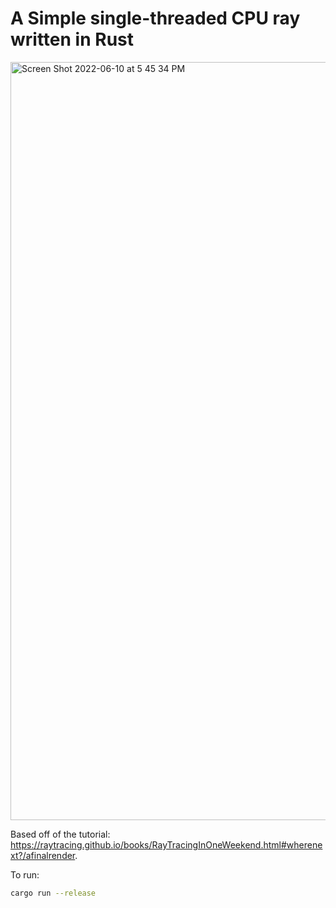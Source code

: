 # A Simple single-threaded CPU ray written in Rust

<img width="1213" alt="Screen Shot 2022-06-10 at 5 45 34 PM" src="https://user-images.githubusercontent.com/13054020/173166207-7f6f0b4f-1de3-49ce-b784-523f791e09eb.png">

Based off of the tutorial: https://raytracing.github.io/books/RayTracingInOneWeekend.html#wherenext?/afinalrender.

To run: 

```sh
cargo run --release
```
